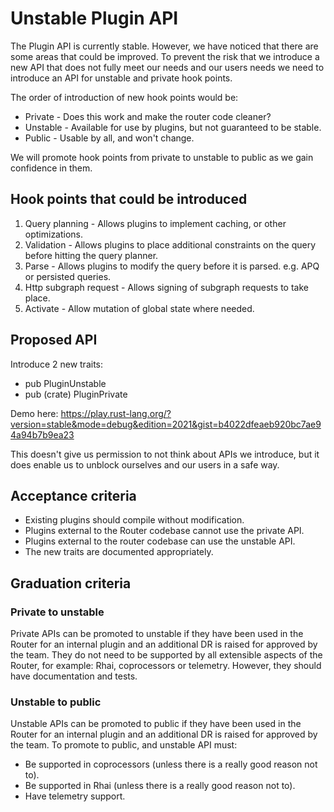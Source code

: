 # Unstable Plugin API

The Plugin API is currently stable. However, we have noticed that there are some areas that could be improved.
To prevent the risk that we introduce a new API that does not fully meet our needs and our users needs we need to introduce an API for unstable and private hook points.

The order of introduction of new hook points would be:
* Private - Does this work and make the router code cleaner?
* Unstable - Available for use by plugins, but not guaranteed to be stable.
* Public - Usable by all, and won't change.

We will promote hook points from private to unstable to public as we gain confidence in them.

## Hook points that could be introduced

1. Query planning - Allows plugins to implement caching, or other optimizations.
2. Validation - Allows plugins to place additional constraints on the query before hitting the query planner.
3. Parse - Allows plugins to modify the query before it is parsed. e.g. APQ or persisted queries.
4. Http subgraph request - Allows signing of subgraph requests to take place.
5. Activate - Allow mutation of global state where needed.

## Proposed API

Introduce 2 new traits:

* pub PluginUnstable
* pub (crate) PluginPrivate

Demo here: https://play.rust-lang.org/?version=stable&mode=debug&edition=2021&gist=b4022dfeaeb920bc7ae94a94b7b9ea23

This doesn't give us permission to not think about APIs we introduce, but it does enable us to unblock ourselves and our users in a safe way.

## Acceptance criteria
* Existing plugins should compile without modification.
* Plugins external to the Router codebase cannot use the private API.
* Plugins external to the router codebase can use the unstable API.
* The new traits are documented appropriately.

## Graduation criteria

### Private to unstable
Private APIs can be promoted to unstable if they have been used in the Router for an internal plugin and an additional DR is raised for approved by the team. 
They do not need to be supported by all extensible aspects of the Router, for example: Rhai, coprocessors or telemetry. However, they should have documentation and tests.

### Unstable to public
Unstable APIs can be promoted to public if they have been used in the Router for an internal plugin and an additional DR is raised for approved by the team.
To promote to public, and unstable API must:
* Be supported in coprocessors (unless there is a really good reason not to).
* Be supported in Rhai (unless there is a really good reason not to).
* Have telemetry support.



